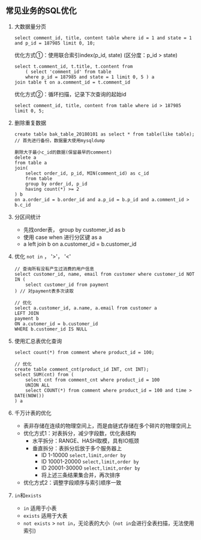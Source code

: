 ## 常见业务的SQL优化

1. 大数据量分页
    ```
    select comment_id, title, content table where id = 1 and state = 1 and p_id = 187985 limit 0, 10;
    ```

    优化方式①：使用联合索引index(p_id, state) (区分度：p_id > state)
    ```
    select t.comment_id, t.title, t.content from
        ( select 'comment_id' from table
        where p_id = 187985 and state = 1 limit 0, 5 ) a
    join table t on a.comment_id = t.comment_id
    ```

    优化方式②：循环扫描，记录下次查询的起始id
    ```
    select comment_id, title, content from table where id > 187985 limit 0, 5;
    ```

1. 删除重复数据
    ```
    create table bak_table_20180101 as select * from table(like table); // 首先进行备份，数据量大使用mysqldump
    ```

    ```
    删除大于最小c_id的数据(保留最早的comment)
    delete a
    from table a
    join(
        select order_id, p_id, MIN(comment_id) as c_id
        from table
        group by order_id, p_id
        having count(*) >= 2
    ) b
    on a.order_id = b.order_id and a.p_id = b.p_id and a.comment_id > b.c_id
    ```

1. 分区间统计
    - 先找order表， group by customer_id as b
    - 使用 case when 进行分区键 as a
    - a left join b on a.customer_id = b.customer_id

1. 优化 `not in` ， '>'， '<'
    ```
    // 查询所有没有产生过消费的用户信息
    select customer_id, name, email from customer where customer_id NOT IN (
        select customer_id from payment
    ) // 对payment表多次读取

    // 优化
    select a.customer_id, a.name, a.email from customer a 
    LEFT JOIN
    payment b
    ON a.cutomer_id = b.customer_id
    WHERE b.customer_id IS NULL
    ```

1. 使用汇总表优化查询
    ```
    select count(*) from comment where product_id = 100;

    // 优化
    create table comment_cnt(product_id INT, cnt INT);
    select SUM(cnt) from (
        select cnt from comment_cnt where product_id = 100
        UNION ALL
        select COUNT(*) from comment where product_id = 100 and time > DATE(NOW())
    ) a 
    ```

1. 千万计表的优化
    - 表非存储在连续的物理空间上，而是由链式存储在多个碎片的物理空间上
    - 优化方式1：对表拆分，减少字段数，优化表结构
      - 水平拆分：RANGE、HASH取模，具有IO瓶颈
      - 垂直拆分：表拆分后放于多个服务器上
        - ID 1-10000 `select,limit,order by`
        - ID 10001-20000 `select,limit,order by`
        - ID 20001-30000 `select,limit,order by`
        - 将上述三条结果集合并，再次排序
    - 优化方式2：调整字段顺序与索引顺序一致

1. `in`和`exists`
    - `in` 适用于小表
    - `exists` 适用于大表
    - `not exists` > `not in`，无论表的大小（`not in`会进行全表扫描，无法使用索引)